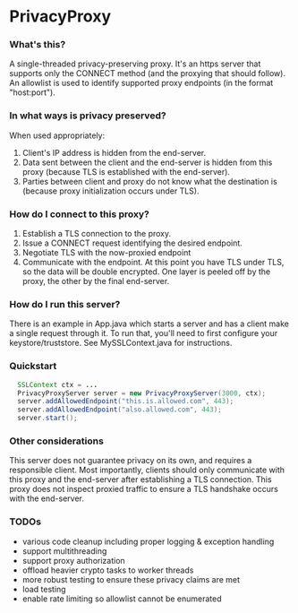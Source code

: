 # PrivacyProxy

### What's this?
A single-threaded privacy-preserving proxy. It's an https server that supports only the CONNECT method (and the proxying that should follow). An allowlist is used to identify supported proxy endpoints (in the format "host:port").

### In what ways is privacy preserved?
When used appropriately:
1. Client's IP address is hidden from the end-server.
2. Data sent between the client and the end-server is hidden from this proxy (because TLS is established with the end-server).
3. Parties between client and proxy do not know what the destination is (because proxy initialization occurs under TLS).

### How do I connect to this proxy?
1. Establish a TLS connection to the proxy.
2. Issue a CONNECT request identifying the desired endpoint.
3. Negotiate TLS with the now-proxied endpoint
4. Communicate with the endpoint. At this point you have TLS under TLS, so the data will be double encrypted. One layer is peeled off by the proxy, the other by the final end-server.

### How do I run this server?
There is an example in App.java which starts a server and has a client make a single request through it. To run that, you'll need to first configure your keystore/truststore. See MySSLContext.java for instructions.

### Quickstart
```java
  SSLContext ctx = ...
  PrivacyProxyServer server = new PrivacyProxyServer(3000, ctx);
  server.addAllowedEndpoint("this.is.allowed.com", 443);
  server.addAllowedEndpoint("also.allowed.com", 443);
  server.start();
```

### Other considerations
This server does not guarantee privacy on its own, and requires a responsible client. Most importantly, clients should only communicate with this proxy and the end-server after establishing a TLS connection. This proxy does not inspect proxied traffic to ensure a TLS handshake occurs with the end-server.

### TODOs
- various code cleanup including proper logging & exception handling
- support multithreading
- support proxy authorization
- offload heavier crypto tasks to worker threads
- more robust testing to ensure these privacy claims are met
- load testing
- enable rate limiting so allowlist cannot be enumerated
